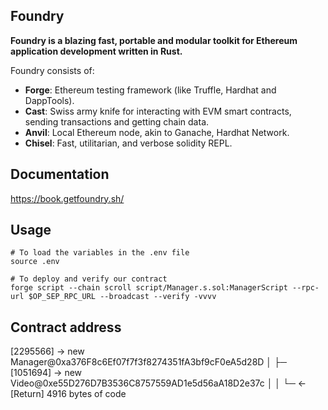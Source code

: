 ## Foundry

**Foundry is a blazing fast, portable and modular toolkit for Ethereum application development written in Rust.**

Foundry consists of:

-   **Forge**: Ethereum testing framework (like Truffle, Hardhat and DappTools).
-   **Cast**: Swiss army knife for interacting with EVM smart contracts, sending transactions and getting chain data.
-   **Anvil**: Local Ethereum node, akin to Ganache, Hardhat Network.
-   **Chisel**: Fast, utilitarian, and verbose solidity REPL.

## Documentation

https://book.getfoundry.sh/

## Usage

```shell
# To load the variables in the .env file
source .env

# To deploy and verify our contract
forge script --chain scroll script/Manager.s.sol:ManagerScript --rpc-url $OP_SEP_RPC_URL --broadcast --verify -vvvv
```


## Contract address

 [2295566] → new Manager@0xa376F8c6Ef07f7f3f8274351fA3bf9cF0eA5d28D
    │   ├─ [1051694] → new Video@0xe55D276D7B3536C8757559AD1e5d56aA18D2e37c
    │   │   └─ ← [Return] 4916 bytes of code